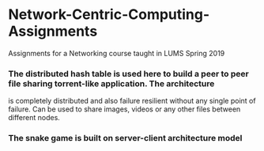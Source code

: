 # Network-Centric-Computing-Assignments
Assignments for a Networking course taught in LUMS Spring 2019

### The distributed hash table is used here to build a peer to peer file sharing torrent-like application. The architecture
is completely distributed and also failure resilient without any single point of failure. Can be used to share images, videos
or any other files between different nodes.

### The snake game is built on server-client architecture model
